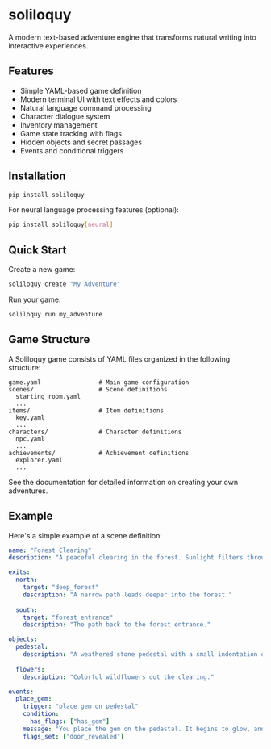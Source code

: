 # soliloquy
A modern text-based adventure engine that transforms natural writing into interactive experiences.

## Features

- Simple YAML-based game definition
- Modern terminal UI with text effects and colors
- Natural language command processing
- Character dialogue system
- Inventory management
- Game state tracking with flags
- Hidden objects and secret passages
- Events and conditional triggers

## Installation

```bash
pip install soliloquy
```

For neural language processing features (optional):
```bash
pip install soliloquy[neural]
```

## Quick Start

Create a new game:
```bash
soliloquy create "My Adventure"
```

Run your game:
```bash
soliloquy run my_adventure
```

## Game Structure

A Soliloquy game consists of YAML files organized in the following structure:

```
game.yaml                # Main game configuration
scenes/                  # Scene definitions
  starting_room.yaml
  ...
items/                   # Item definitions
  key.yaml
  ...
characters/              # Character definitions
  npc.yaml
  ...
achievements/            # Achievement definitions
  explorer.yaml
  ...
```

See the documentation for detailed information on creating your own adventures.

## Example

Here's a simple example of a scene definition:

```yaml
name: "Forest Clearing"
description: "A peaceful clearing in the forest. Sunlight filters through the canopy, illuminating a stone pedestal in the center."

exits:
  north:
    target: "deep_forest"
    description: "A narrow path leads deeper into the forest."
  
  south:
    target: "forest_entrance"
    description: "The path back to the forest entrance."

objects:
  pedestal:
    description: "A weathered stone pedestal with a small indentation on top, perfectly sized for a gem."
  
  flowers:
    description: "Colorful wildflowers dot the clearing."

events:
  place_gem:
    trigger: "place gem on pedestal"
    condition:
      has_flags: ["has_gem"]
    message: "You place the gem on the pedestal. It begins to glow, and a hidden door opens in a nearby tree trunk!"
    flags_set: ["door_revealed"]
```
